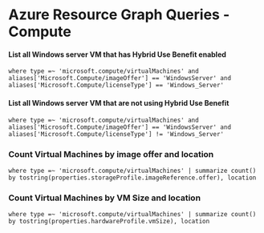 # Azure Resource Graph Queries - Compute

#### List all Windows server VM that has Hybrid Use Benefit enabled
```OQL
where type =~ 'microsoft.compute/virtualMachines' and aliases['Microsoft.Compute/imageOffer'] == 'WindowsServer' and aliases['Microsoft.Compute/licenseType'] == 'Windows_Server'
```

#### List all Windows server VM that are not using Hybrid Use Benefit
```OQL
where type =~ 'microsoft.compute/virtualMachines' and aliases['Microsoft.Compute/imageOffer'] == 'WindowsServer' and aliases['Microsoft.Compute/licenseType'] != 'Windows_Server'
```

### Count Virtual Machines by image offer and location
```OQL
where type =~ 'microsoft.compute/virtualMachines' | summarize count() by tostring(properties.storageProfile.imageReference.offer), location
```

### Count Virtual Machines by VM Size and location
```OQL
where type =~ 'microsoft.compute/virtualMachines' | summarize count() by tostring(properties.hardwareProfile.vmSize), location
```